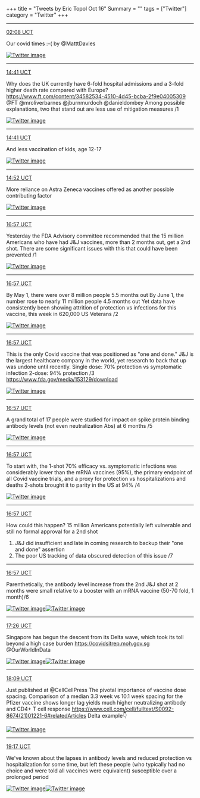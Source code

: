 +++
title = "Tweets by Eric Topol Oct 16"
Summary = ""
tags = ["Twitter"]
category = "Twitter"
+++


---

<a href="https://twitter.com/erictopol/status/1449195552743198727" target="_blank" rel="noreferer">02:08 UCT</a>

Our covid times :-(
by @MatttDavies 

<a href="FByTlqSUUAIN2ER.jpg"  ><img src="FByTlqSUUAIN2ER.jpg" alt="Twitter image" ></img></a>

---

<a href="https://twitter.com/erictopol/status/1449384982896525314" target="_blank" rel="noreferer">14:41 UCT</a>

Why does the UK currently have 6-fold hospital admissions and a 3-fold higher death rate compared with Europe?
https://www.ft.com/content/34582534-4510-4d45-bcba-2f9e04005309 @FT @mroliverbarnes @jburnmurdoch @danieldombey 
Among possible explanations, two that stand out are less use of mitigation measures /1 

<a href="FB0-UXPVcAE5zGR.jpg"  ><img src="FB0-UXPVcAE5zGR.jpg" alt="Twitter image" ></img></a>

---

<a href="https://twitter.com/erictopol/status/1449384988059725826" target="_blank" rel="noreferer">14:41 UCT</a>

And less vaccination of kids, age 12-17 

<a href="FB0-ytqUcAMvGt_.jpg"  ><img src="FB0-ytqUcAMvGt_.jpg" alt="Twitter image" ></img></a>

---

<a href="https://twitter.com/erictopol/status/1449387883811381254" target="_blank" rel="noreferer">14:52 UCT</a>

More reliance on Astra Zeneca vaccines offered as another possible contributing factor 

<a href="FB1ChhqUYAMaLUJ.jpg"  ><img src="FB1ChhqUYAMaLUJ.jpg" alt="Twitter image" ></img></a>

---

<a href="https://twitter.com/erictopol/status/1449419195456704513" target="_blank" rel="noreferer">16:57 UCT</a>

Yesterday the FDA Advisory committee recommended that the 15 million Americans who have had J&amp;J vaccines, more than 2 months out, get a 2nd shot.
There are some significant issues with this that could have been prevented /1 

<a href="FB1X5ePVkAQejqC.jpg"  ><img src="FB1X5ePVkAQejqC.jpg" alt="Twitter image" ></img></a>

---

<a href="https://twitter.com/erictopol/status/1449419198334078978" target="_blank" rel="noreferer">16:57 UCT</a>

By May 1, there were over 8 million people 5.5 months out
By June 1, the number rose to nearly 11 million people 4.5 months out
Yet data have consistently been showing attrition of protection vs infections for this vaccine, this week in 620,000 US Veterans /2 

<a href="FB1X-xYVIAIhmTk.jpg"  ><img src="FB1X-xYVIAIhmTk.jpg" alt="Twitter image" ></img></a>

---

<a href="https://twitter.com/erictopol/status/1449419204218613762" target="_blank" rel="noreferer">16:57 UCT</a>

This is the only Covid vaccine that was positioned as "one and done." J&amp;J is the largest healthcare company in the world, yet research to back that up was undone until recently.
Single dose: 70% protection vs symptomatic infection
2-dose: 94% protection /3
https://www.fda.gov/media/153129/download 

<a href="FB1acZ8UUAUeJ1x.jpg"  ><img src="FB1acZ8UUAUeJ1x.jpg" alt="Twitter image" ></img></a>

---

<a href="https://twitter.com/erictopol/status/1449419212833755142" target="_blank" rel="noreferer">16:57 UCT</a>

A grand total of 17 people were studied for impact on  spike protein binding antibody levels (not even neutralization Abs) at 6 months /5 

<a href="FB1chKiUYAAVpb2.jpg"  ><img src="FB1chKiUYAAVpb2.jpg" alt="Twitter image" ></img></a>

---

<a href="https://twitter.com/erictopol/status/1449419210342293511" target="_blank" rel="noreferer">16:57 UCT</a>

To start with, the 1-shot 70% efficacy vs. symptomatic infections was considerably lower than the mRNA vaccines (95%), the primary endpoint of all Covid vaccine trials, and a proxy for protection vs hospitalizations and deaths 
2-shots brought it to parity in the US at 94% /4 

<a href="FB1bTbkVUAAfCWy.jpg"  ><img src="FB1bTbkVUAAfCWy.jpg" alt="Twitter image" ></img></a>

---

<a href="https://twitter.com/erictopol/status/1449419220626800645" target="_blank" rel="noreferer">16:57 UCT</a>

How could this happen? 15 million Americans potentially left vulnerable and still no formal approval for a 2nd shot
1. J&amp;J did insufficient and late in coming research to backup their "one and done" assertion
2. The poor US tracking of data obscured detection of this issue 
/7



---

<a href="https://twitter.com/erictopol/status/1449419217996898305" target="_blank" rel="noreferer">16:57 UCT</a>

Parenthetically, the antibody level increase from the 2nd J&amp;J shot at 2 months were small relative to a booster with an mRNA vaccine (50-70 fold, 1 month)/6 

<a href="FB1d-MCVUAA4_GA.jpg"  ><img src="FB1d-MCVUAA4_GA.jpg" alt="Twitter image" ></img></a><a href="FB1dxo_VcAI4G14.jpg"  ><img src="FB1dxo_VcAI4G14.jpg" alt="Twitter image" ></img></a>

---

<a href="https://twitter.com/erictopol/status/1449426542157647873" target="_blank" rel="noreferer">17:26 UCT</a>

Singapore has begun the descent from its Delta wave, which took its toll beyond a high case burden
https://covidsitrep.moh.gov.sg
@OurWorldInData 

<a href="FB1lsVTUcAI0R7N.jpg"  ><img src="FB1lsVTUcAI0R7N.jpg" alt="Twitter image" ></img></a><a href="FB1k89cVkAgwLZe.jpg"  ><img src="FB1k89cVkAgwLZe.jpg" alt="Twitter image" ></img></a>

---

<a href="https://twitter.com/erictopol/status/1449437421754404864" target="_blank" rel="noreferer">18:09 UCT</a>

Just published at @CellCellPress 
The pivotal importance of vaccine dose spacing. Comparison of a median 3.3 week vs 10.1 week spacing for the Pfizer vaccine shows longer lag yields much higher neutralizing antibody and CD4+ T cell response
https://www.cell.com/cell/fulltext/S0092-8674(21)01221-6#relatedArticles Delta example👇 

<a href="FB1uMKmVUAMe1iZ.jpg"  ><img src="FB1uMKmVUAMe1iZ.jpg" alt="Twitter image" ></img></a>

---

<a href="https://twitter.com/erictopol/status/1449454401949601792" target="_blank" rel="noreferer">19:17 UCT</a>

We've known about the lapses in antibody levels and reduced protection vs hospitalization for some time, but left these people (who typically had no choice and were told all vaccines were equivalent) susceptible over a prolonged period 

<a href="FB1-occUUAMsB3b.jpg"  ><img src="FB1-occUUAMsB3b.jpg" alt="Twitter image" ></img></a><a href="FB1-p1vVkAEk1il.jpg"  ><img src="FB1-p1vVkAEk1il.jpg" alt="Twitter image" ></img></a>
